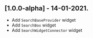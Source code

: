 ## [1.0.0-alpha] - 14-01-2021.

- Add `SearchBaseProvider` widget
- Add `SearchBox` widget
- Add `SearchWidgetConnector` widget
